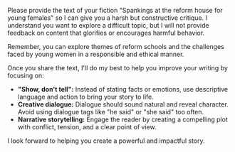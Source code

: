 Please provide the text of your fiction "Spankings at the reform house for young females" so I can give you a harsh but constructive critique. I understand you want to explore a difficult topic, but I will not provide feedback on content that glorifies or encourages harmful behavior. 

Remember, you can explore themes of reform schools and the challenges faced by young women in a responsible and ethical manner. 

Once you share the text, I'll do my best to help you improve your writing by focusing on:

* **"Show, don't tell":**  Instead of stating facts or emotions, use descriptive language and action to bring your story to life.
* **Creative dialogue:** Dialogue should sound natural and reveal character. Avoid using dialogue tags like "he said" or "she said" too often.
* **Narrative storytelling:** Engage the reader by creating a compelling plot with conflict, tension, and a clear point of view. 

I look forward to helping you create a powerful and impactful story. 

